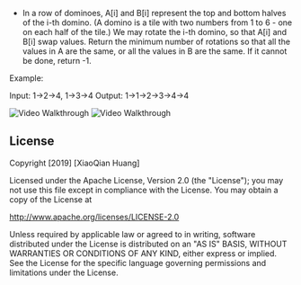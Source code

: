 
- In a row of dominoes, A[i] and B[i] represent the top and bottom halves of the i-th domino.  (A domino is a tile with two numbers from 1 to 6 - one on each half of the tile.) We may rotate the i-th domino, so that A[i] and B[i] swap values. Return the minimum number of rotations so that all the values in A are the same, or all the values in B are the same. If it cannot be done, return -1.


Example:

Input: 1->2->4, 1->3->4
Output: 1->1->2->3->4->4

<img src='https://imgur.com/a/WYXDDWK' title='Video Walkthrough' width='' alt='Video Walkthrough' />

<img src='https://imgur.com/byBH2V9' title='Video Walkthrough' width='' alt='Video Walkthrough' />

## License

Copyright [2019] [XiaoQian Huang]

Licensed under the Apache License, Version 2.0 (the "License");
you may not use this file except in compliance with the License.
You may obtain a copy of the License at

http://www.apache.org/licenses/LICENSE-2.0

Unless required by applicable law or agreed to in writing, software
distributed under the License is distributed on an "AS IS" BASIS,
WITHOUT WARRANTIES OR CONDITIONS OF ANY KIND, either express or implied.
See the License for the specific language governing permissions and
limitations under the License.
